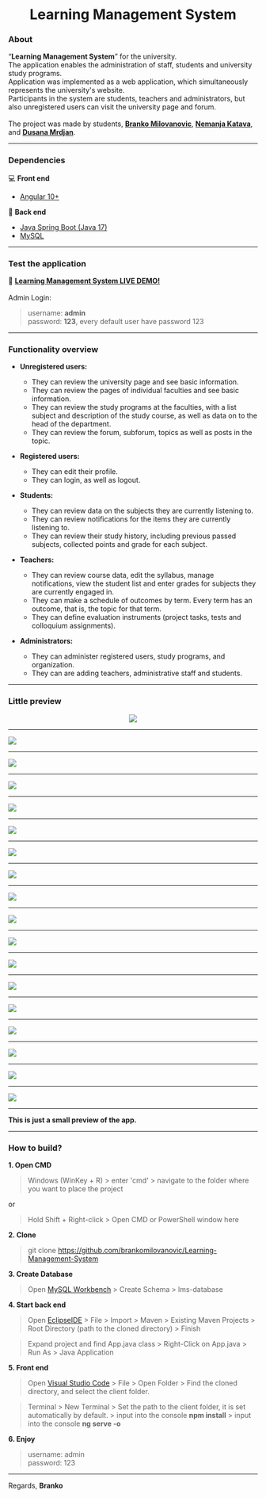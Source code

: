 <h1 align="center"> Learning Management System</h1>

### About
“**Learning Management System**” for the university.<br>
The application enables the administration of staff, students and university study programs.<br>
Application was implemented as a web application, which simultaneously represents the university's website.<br>
Participants in the system are students, teachers and administrators, but also unregistered users can visit the university page and forum.<br><br>
The project was made by students, **[Branko Milovanovic](https://www.linkedin.com/in/branko-milovanovic)**, **[Nemanja Katava](https://www.linkedin.com/in/nemanja-katava-37a830197)**, and **[Dusana Mrdjan](https://gitlab.com/wolfmange)**.
<hr>

### Dependencies
💻 **Front end**
- [Angular 10+](https://angular.io)

🚀 **Back end**
- [Java Spring Boot (Java 17)](https://spring.io/projects/spring-boot)
- [MySQL](https://www.mysql.com/)

<hr>

### Test the application
🧮 **[Learning Management System LIVE DEMO!](http://lm-system.s3-website.eu-central-1.amazonaws.com)**
<br><br>
Admin Login:
> username: **admin**<br>
password: **123**, every default user have password 123

<hr>

### Functionality overview
- **Unregistered users:**
  - They can review the university page and see basic information.
  - They can review the pages of individual faculties and see basic information.
  - They can review the study programs at the faculties, with a list subject and description of the study course, as well as data on to the head of the department.
  - They can review the forum, subforum, topics as well as posts in the topic.
  
- **Registered users:**
  - They can edit their profile.
  - They can login, as well as logout.
  
- **Students:**
  - They can review data on the subjects they are currently listening to.
  - They can review notifications for the items they are currently listening to.
  - They can review their study history, including previous passed subjects, collected points and grade for each subject.
  
- **Teachers:**
  - They can review course data, edit the syllabus, manage notifications, view the student list and enter grades for subjects they are currently engaged in.
  - They can make a schedule of outcomes by term. Every term has an outcome, that is, the topic for that term.
  - They can define evaluation instruments (project tasks, tests and colloquium assignments).
  
- **Administrators:**
  - They can administer registered users, study programs, and organization.
  - They can are adding teachers, administrative staff and students.
  
<hr>

### Little preview
<p align="center">
<kbd><img src="https://user-images.githubusercontent.com/87083680/193859384-a67977db-2e2d-48c3-9a97-1f5e194ffd9d.png"></kbd><hr>
<kbd><img src="https://user-images.githubusercontent.com/87083680/193859342-00cb6f9e-cd3e-44f3-9f9a-88d48947bf9c.png"></kbd><hr>
<kbd><img src="https://user-images.githubusercontent.com/87083680/193859349-f021b10f-4c95-4ba4-9c54-6594d514dccf.png"></kbd><hr>
<kbd><img src="https://user-images.githubusercontent.com/87083680/193859351-f438913f-b691-424c-8399-4b4d8da4fd0e.png"></kbd><hr>
<kbd><img src="https://user-images.githubusercontent.com/87083680/193859352-cf853274-624c-48bb-9f26-e28a7bac9cdf.png"></kbd><hr>
<kbd><img src="https://user-images.githubusercontent.com/87083680/193859353-7917b6ff-722e-45ac-a463-c0b9bef4e023.png"></kbd><hr>
<kbd><img src="https://user-images.githubusercontent.com/87083680/193859355-695d3084-3847-4f61-ab21-01941b6d1c3f.png"></kbd><hr>
<kbd><img src="https://user-images.githubusercontent.com/87083680/193859365-d1a81a11-ca04-4123-bc72-71ef64b9129e.png"></kbd><hr>
<kbd><img src="https://user-images.githubusercontent.com/87083680/193859381-9b6d1bbd-f344-4e40-b892-591598d118b7.png"></kbd><hr>
<kbd><img src="https://user-images.githubusercontent.com/87083680/193859376-9cffa29f-0ce7-463e-b827-56879eba75d0.png"></kbd><hr>
<kbd><img src="https://user-images.githubusercontent.com/87083680/193859379-aad600a3-52c5-4538-a98c-9cc3b9092cbd.png"></kbd><hr>
<kbd><img src="https://user-images.githubusercontent.com/87083680/193859367-7977d485-a5ad-4a74-bcd9-1e302aedfb30.png"></kbd><hr>
<kbd><img src="https://user-images.githubusercontent.com/87083680/193859374-9165cb51-e562-42c6-93c0-b7b47fa1987f.png"></kbd><hr>
<kbd><img src="https://user-images.githubusercontent.com/87083680/193859373-ed33e427-d5de-4cef-9490-48ad8435e565.png"></kbd><hr>
<kbd><img src="https://user-images.githubusercontent.com/87083680/193859363-80adf75c-e2cd-4aee-93ca-df137a117603.png"></kbd><hr>
<kbd><img src="https://user-images.githubusercontent.com/87083680/193859360-d3346df1-bfd4-44fd-91f6-bcf684e70732.png"></kbd><hr>
<kbd><img src="https://user-images.githubusercontent.com/87083680/193859358-abe4d9ea-98f1-46ab-8d9d-4ebaa70780dc.png"></kbd><hr>
<kbd><img src="https://user-images.githubusercontent.com/87083680/193859383-4e4a213e-3002-471a-bc08-21bb04f94fa1.png"></kbd><hr>
</p>

**This is just a small preview of the app.**

<hr>

### How to build?

**1. Open CMD**
> Windows (WinKey + R) > enter 'cmd' > navigate to the folder where you want to place the project

or

> Hold Shift + Right-click > Open CMD or PowerShell window here

**2. Clone**
> git clone https://github.com/brankomilovanovic/Learning-Management-System

**3. Create Database**
> Open [MySQL Workbench](https://www.mysql.com/products/workbench) > Create Schema > lms-database

**4. Start back end**
> Open [EclipseIDE](https://www.eclipse.org/ide) > File > Import > Maven > Existing Maven Projects > Root Directory (path to the cloned directory) > Finish

> Expand project and find App.java class > Right-Click on App.java > Run As > Java Application

**5. Front end**
> Open [Visual Studio Code](https://code.visualstudio.com) > File > Open Folder > Find the cloned directory, and select the client folder.

> Terminal > New Terminal > Set the path to the client folder, it is set automatically by default. > input into the console **npm install** > input into the console **ng serve -o**

**6. Enjoy**
> username: admin<br>
> password: 123

<hr>

Regards, **Branko**

